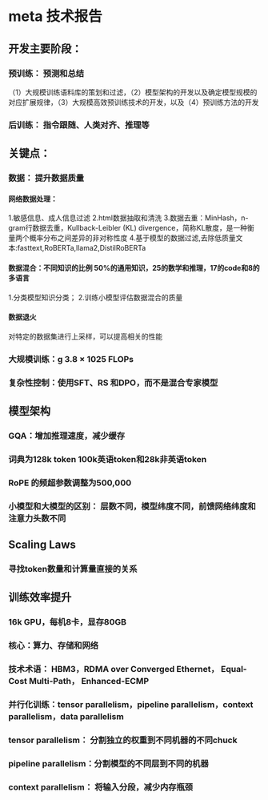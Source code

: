 # meta 技术报告

## 开发主要阶段：
### 预训练： 预测和总结
（1）大规模训练语料库的策划和过滤，（2）模型架构的开发以及确定模型规模的对应扩展规律，（3）大规模高效预训练技术的开发，以及（4）预训练方法的开发
### 后训练： 指令跟随、人类对齐、推理等

## 关键点：
### 数据： 提升数据质量
#### 网络数据处理： 
1.敏感信息、成人信息过滤
2.html数据抽取和清洗
3.数据去重：MinHash，n-gram行数据去重，Kullback-Leibler (KL) divergence，简称KL散度，是一种衡量两个概率分布之间差异的非对称性度
4.基于模型的数据过滤,去除低质量文本:fasttext,RoBERTa,llama2,DistilRoBERTa
#### 数据混合：不同知识的比例 50%的通用知识，25的数学和推理，17的code和8的多语言
1.分类模型知识分类；
2.训练小模型评估数据混合的质量
#### 数据退火
对特定的数据集进行上采样，可以提高相关的性能
### 大规模训练：g 3.8 × 1025 FLOPs
### 复杂性控制：使用SFT、RS 和DPO，而不是混合专家模型

## 模型架构
### GQA：增加推理速度，减少缓存
### 词典为128k token 100k英语token和28k非英语token
### RoPE 的频超参数调整为500,000
### 小模型和大模型的区别： 层数不同，模型纬度不同，前馈网络纬度和注意力头数不同

## Scaling Laws
### 寻找token数量和计算量直接的关系

## 训练效率提升
### 16k GPU，每机8卡，显存80GB
### 核心：算力、存储和网络
### 技术术语： HBM3，RDMA over Converged Ethernet， Equal-Cost Multi-Path， Enhanced-ECMP 
### 并行化训练：tensor parallelism，pipeline parallelism，context parallelism，data parallelism
### tensor parallelism： 分割独立的权重到不同机器的不同chuck
### pipeline parallelism：分割模型的不同层到不同的机器
### context parallelism： 将输入分段，减少内存瓶颈
